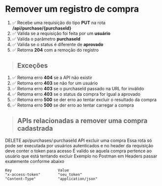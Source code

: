 # Remover um registro de compra

1.  ✅ Recebe uma requisição do tipo **PUT** na rota **/api/purchase/{purchaseId}**
2.  ✅ Valida se a requisição foi feita por um **usuário**
3.  ✅ Valida o parâmetro **purchaseId**
4.  ✅ Valida se o status é diferente de **aprovado** 
5.  ✅ Retorna **204** com a remoção do registro

> ## Exceções

1.  ✅ Retorna erro **404** se a API não existir
2.  ✅ Retorna erro **403** se não for um usuário
3.  ✅ Retorna erro **403** se o purchaseId passado na URL for inválido
4.  ✅ Retorna erro **403** se o status da compra for igual a aprovado
5.  ✅ Retorna erro **500** se der erro ao tentar excluir o resultado da compra
6.  ✅ Retorna erro **500** se der erro ao tentar carregar a compra

> ## APIs relacionadas a remover uma compra cadastrada
DELETE api/purchases/:purchaseId API excluir uma compra
Essa rota só pode ser executada por usuários autenticados e no header da requisição deve conter o token para acesso
É valido se aquela compra pertence ao usuário que está tentando excluir
Exemplo no Postman em Headers passar exatemente conforme abaixo

```
Key                     Value
"x-access-token"        "seu_token"
"Content-Type"          "application/json"
```

